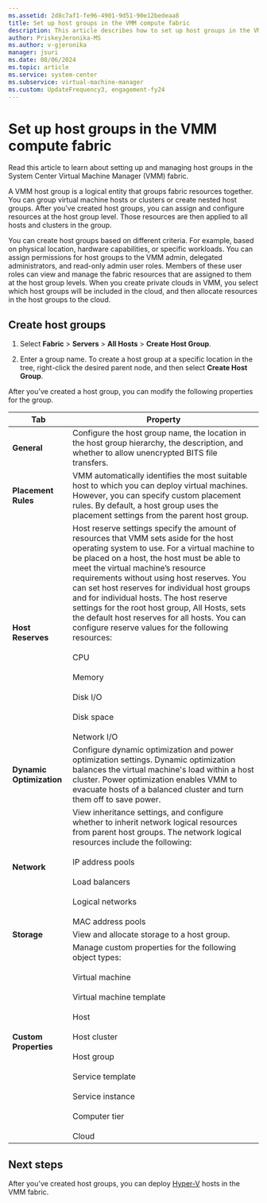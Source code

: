 ```yaml
---
ms.assetid: 2d8c7af1-fe96-4901-9d51-90e12bedeaa8
title: Set up host groups in the VMM compute fabric
description: This article describes how to set up host groups in the VMM fabric
author: PriskeyJeronika-MS
ms.author: v-gjeronika
manager: jsuri
ms.date: 08/06/2024
ms.topic: article
ms.service: system-center
ms.subservice: virtual-machine-manager
ms.custom: UpdateFrequency3, engagement-fy24
---
```


# Set up host groups in the VMM compute fabric



Read this article to learn about setting up and managing host groups in the System Center Virtual Machine Manager (VMM) fabric.

A VMM host group is a logical entity that groups fabric resources together. You can group virtual machine hosts or clusters or create nested host groups. After you've created host groups, you can assign and configure resources at the host group level. Those resources are then applied to all hosts and clusters in the group.

You can create host groups based on different criteria. For example, based on physical location, hardware capabilities, or specific workloads. You can assign permissions for host groups to the VMM admin, delegated administrators, and read-only admin user roles. Members of these user roles can view and manage the fabric resources that are assigned to them at the host group levels. When you create private clouds in VMM, you select which host groups will be included in the cloud, and then allocate resources in the host groups to the cloud.

## Create host groups

1.  Select **Fabric** > **Servers** > **All Hosts** > **Create Host Group**.

2.  Enter a group name. To create a host group at a specific location in the tree, right-click the desired parent node, and then select **Create Host Group**.

After you've created a host group, you can modify the following properties for the group.

**Tab** | **Property**
--- |---
**General** | Configure the host group name, the location in the host group hierarchy, the description, and whether to allow unencrypted BITS file transfers.
**Placement Rules** | VMM automatically identifies the most suitable host to which you can deploy virtual machines. However, you can specify custom placement rules. By default, a host group uses the placement settings from the parent host group.|
**Host Reserves** | Host reserve settings specify the amount of resources that VMM sets aside for the host operating system to use. For a virtual machine to be placed on a host, the host must be able to meet the virtual machine’s resource requirements without using host reserves. You can set host reserves for individual host groups and for individual hosts. The host reserve settings for the root host group, All Hosts, sets the default host reserves for all hosts. You can configure reserve values for the following resources:<br/><br/> CPU<br/><br/> Memory<br/><br/> Disk I/O<br/><br/> Disk space<br/><br/> Network I/O
**Dynamic Optimization** | Configure dynamic optimization and power optimization settings. Dynamic optimization balances the virtual machine's load within a host cluster. Power optimization enables VMM to evacuate hosts of a balanced cluster and turn them off to save power.
**Network** | View inheritance settings, and configure whether to inherit network logical resources from parent host groups. The network logical resources include the following:<br/><br/> IP address pools<br/><br/> Load balancers<br/><br/> Logical networks<br/><br/> MAC address pools
**Storage** | View and allocate storage to a host group.
**Custom Properties** |  Manage custom properties for the following object types:<br/><br/> Virtual machine<br/><br/> Virtual machine template<br/><br/> Host<br/><br/> Host cluster<br/><br/> Host group<br/><br/> Service template<br/><br/> Service instance<br/><br/> Computer tier<br/><br/> Cloud

## Next steps

After you've created host groups, you can deploy [Hyper-V](hyper-v-cluster.md) hosts in the VMM fabric.
